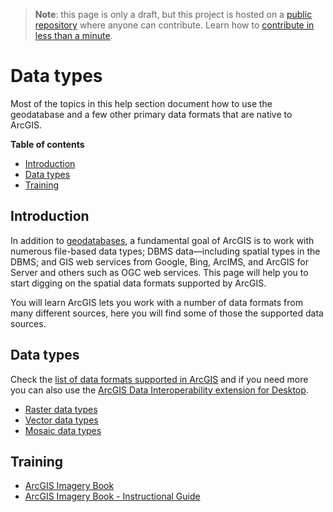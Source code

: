 > **Note**: this page is only a draft, but this project is hosted on a [public repository](https://github.com/hhkaos/awesome-arcgis) where anyone can contribute. Learn how to [contribute in less than a minute](https://github.com/hhkaos/awesome-arcgis/blob/master/CONTRIBUTING.md#contributions).

# Data types

Most of the topics in this help section document how to use the geodatabase and a few other primary data formats that are native to ArcGIS.

<!-- START doctoc generated TOC please keep comment here to allow auto update -->
<!-- DON'T EDIT THIS SECTION, INSTEAD RE-RUN doctoc TO UPDATE -->
**Table of contents**

- [Introduction](#introduction)
- [Data types](#data-types)
- [Training](#training)

<!-- END doctoc generated TOC please keep comment here to allow auto update -->

## Introduction

In addition to [geodatabases](../data-storage/odatabase/README.md), a fundamental goal of ArcGIS is to work with numerous file-based data types; DBMS data—including spatial types in the DBMS; and GIS web services from Google, Bing, ArcIMS, and ArcGIS for Server and others such as OGC web services. This page will help you to start digging on the spatial data formats supported by ArcGIS.

You will learn ArcGIS lets you work with a number of data formats from many different sources, here you will find some of those the supported data sources.

## Data types

Check the [list of data formats supported in ArcGIS](http://desktop.arcgis.com/en/arcmap/10.3/manage-data/datatypes/about-geographic-data-formats.htm#ESRI_SECTION1_4835793C55C0439593A46FD5BC9E64B9) and if you need more you can also use the [ArcGIS Data Interoperability extension for Desktop](http://desktop.arcgis.com/en/arcmap/10.3/manage-data/datatypes/about-geographic-data-formats.htm#ESRI_SECTION1_17EE0659B23345B9A655752949E49E3E).

* [Raster data types](raster/README.md)
* [Vector data types](vector/README.md)
* [Mosaic data types](mosaic/README.md)

## Training

* [ArcGIS Imagery Book](https://learn.arcgis.com/en/arcgis-imagery-book)
* [ArcGIS Imagery Book - Instructional Guide](http://downloads.esri.com/LearnArcGIS/pdf/instructional-guide-for-the-arcgis-imagery-book.pdf)
